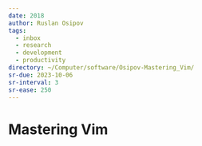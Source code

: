 ```yaml
---
date: 2018
author: Ruslan Osipov
tags:
  - inbox
  - research
  - development
  - productivity
directory: ~/Computer/software/Osipov-Mastering_Vim/
sr-due: 2023-10-06
sr-interval: 3
sr-ease: 250
---
```


# Mastering Vim


